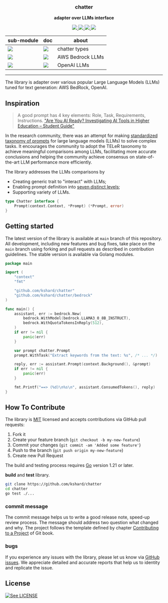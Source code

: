 <p align="center">
  <h3 align="center">chatter</h3>
  <p align="center"><strong>adapter over LLMs interface</strong></p>

  <p align="center">
    <!-- Build Status  -->
    <a href="https://github.com/kshard/chatter/actions/">
      <img src="https://github.com/kshard/chatter/workflows/build/badge.svg" />
    </a>
    <!-- GitHub -->
    <a href="https://github.com/kshard/chatter">
      <img src="https://img.shields.io/github/last-commit/kshard/chatter.svg" />
    </a>
    <!-- Coverage -->
    <a href="https://coveralls.io/github/kshard/chatter?branch=main">
      <img src="https://coveralls.io/repos/github/kshard/chatter/badge.svg?branch=main" />
    </a>
    <!-- Go Card -->
    <a href="https://goreportcard.com/report/github.com/kshard/chatter">
      <img src="https://goreportcard.com/badge/github.com/kshard/chatter" />
    </a>
  </p>

  <table align="center">
    <thead><tr><th>sub-module</th><th>doc</th><th>about</th></tr></thead>
    <tbody>
    <!-- Module chatter types -->
    <tr><td><a href=".">
      <img src="https://img.shields.io/github/v/tag/kshard/chatter?label=version&filter=v*"/>
    </a></td>
    <td><a href="https://pkg.go.dev/github.com/kshard/chatter">
      <img src="https://img.shields.io/badge/doc-chatter-007d9c?logo=go&logoColor=white&style=platic" />
    </a></td>
    <td>
      chatter types
    </td></tr>
    <!-- Module bedrock -->
    <tr><td><a href=".">
      <img src="https://img.shields.io/github/v/tag/kshard/chatter?label=version&filter=bedrock/*"/>
    </a></td>
    <td><a href="https://pkg.go.dev/github.com/kshard/chatter/bedrock">
      <img src="https://img.shields.io/badge/doc-bedrock-007d9c?logo=go&logoColor=white&style=platic" />
    </a></td>
    <td>
      AWS Bedrock LLMs
    </td></tr>
		<!-- Module bedrock -->
    <tr><td><a href=".">
      <img src="https://img.shields.io/github/v/tag/kshard/chatter?label=version&filter=openai/*"/>
    </a></td>
    <td><a href="https://pkg.go.dev/github.com/kshard/chatter/openai">
      <img src="https://img.shields.io/badge/doc-openai-007d9c?logo=go&logoColor=white&style=platic" />
    </a></td>
    <td>
      OpenAI LLMs
    </td></tr>
		</tbody>
	</table>
</p>

---


The library is adapter over various popular Large Language Models (LLMs) tuned for text generation: AWS BedRock, OpenAI.


## Inspiration

> A good prompt has 4 key elements: Role, Task, Requirements, Instructions.
["Are You AI Ready? Investigating AI Tools in Higher Education – Student Guide"](https://ucddublin.pressbooks.pub/StudentResourcev1_od/chapter/the-structure-of-a-good-prompt/)

In the research community, there was an attempt for making [standardized taxonomy of prompts](https://aclanthology.org/2023.findings-emnlp.946.pdf) for large language models (LLMs) to solve complex tasks. It encourages the community to adopt the TELeR taxonomy to achieve meaningful comparisons among LLMs, facilitating more accurate conclusions and helping the community achieve consensus on state-of-the-art LLM performance more efficiently.

The library addresses the LLMs comparisons by 
* Creating generic trait to "interact" with LLMs;
* Enabling prompt definition into [seven distinct levels](https://aclanthology.org/2023.findings-emnlp.946.pdf);
* Supporting variety of LLMs.   

```go
type Chatter interface {
	Prompt(context.Context, *Prompt) (*Prompt, error)
}
```

## Getting started

The latest version of the library is available at `main` branch of this repository. All development, including new features and bug fixes, take place on the `main` branch using forking and pull requests as described in contribution guidelines. The stable version is available via Golang modules.

```go
package main

import (
	"context"
	"fmt"

	"github.com/kshard/chatter"
	"github.com/kshard/chatter/bedrock"
)

func main() {
	assistant, err := bedrock.New(
		bedrock.WithModel(bedrock.LLAMA3_0_8B_INSTRUCT),
		bedrock.WithQuotaTokensInReply(512),
	)
	if err != nil {
		panic(err)
	}

	var prompt chatter.Prompt
	prompt.WithTask("Extract keywords from the text: %s", /* ... */)

	reply, err := assistant.Prompt(context.Background(), &prompt)
	if err != nil {
		panic(err)
	}

	fmt.Printf("==> (%d)\n%s\n", assistant.ConsumedTokens(), reply)
}
```

## How To Contribute

The library is [MIT](LICENSE) licensed and accepts contributions via GitHub pull requests:

1. Fork it
2. Create your feature branch (`git checkout -b my-new-feature`)
3. Commit your changes (`git commit -am 'Added some feature'`)
4. Push to the branch (`git push origin my-new-feature`)
5. Create new Pull Request

The build and testing process requires [Go](https://golang.org) version 1.21 or later.

**build** and **test** library.

```bash
git clone https://github.com/kshard/chatter
cd chatter
go test ./...
```

### commit message

The commit message helps us to write a good release note, speed-up review process. The message should address two question what changed and why. The project follows the template defined by chapter [Contributing to a Project](http://git-scm.com/book/ch5-2.html) of Git book.

### bugs

If you experience any issues with the library, please let us know via [GitHub issues](https://github.com/kshard/chatter/issue). We appreciate detailed and accurate reports that help us to identity and replicate the issue. 


## License

[![See LICENSE](https://img.shields.io/github/license/kshard/chatter.svg?style=for-the-badge)](LICENSE)



<!--



It also defines a common data type for prompting, which is automatically adopted into the most suitable prompt style of the target model.

```go
prompt := chatter.NewPrompt(
  chatter.WithStratum("You are pirate, Captain Blood."),
  chatter.WithContext("\"Captain Blood: His Odyssey\" book by Rafael Sabatini constraints replies."),
)

prompt.Inquiry("What we are doing upon arrival on the island of Barbados?")
```

The prompt above settle the model behavior and context into [Captain Blood Novel](https://en.wikipedia.org/wiki/Captain_Blood_(novel))

**gpt-3.5-turbo-0125**: Ah, me hearties! Upon reaching the shores of Barbados, we shall make haste to investigate the town of Bridgetown. Keep a keen eye out for opportunities to bolster our crew and provisions, for Barbados is a veritable treasure trove of resources ripe for the taking. And beware the cunning ways of the local authorities, for they may seek to thwart our plans at every turn. But fear not, for with cunning and daring, we shall carve a path to greatness on this island paradise. Onward, me hearties, for our odyssey has only just begun!

**llama2-13b-chat-v1**: Ahoy, matey! *adjusts eye patch* Ah, the fair isle of Barbados! *smirks wickedly* We be here for plunder, of course! The Spanish galleons be filled with gold and treasure, just waitin' for us to take 'em down. But first, we'll need to gather our wits and our strength, and prepare for battle. *pours self a mug of grog* Care to join me in a drink, matey? We'll need all the courage we can get for what's to come!

**titan-text-lite-v1**: We are looking for a ship to command.



-->